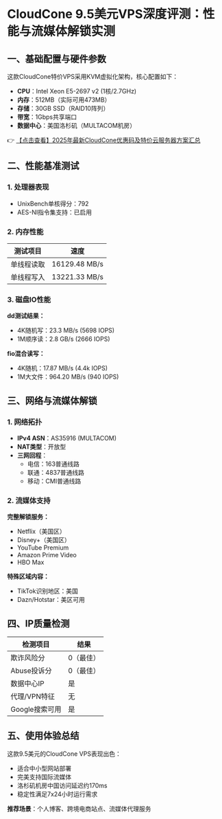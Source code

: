 # CloudCone 9.5美元VPS深度评测：性能与流媒体解锁实测

## 一、基础配置与硬件参数
这款CloudCone特价VPS采用KVM虚拟化架构，核心配置如下：
- **CPU**：Intel Xeon E5-2697 v2 (1核/2.7GHz)
- **内存**：512MB（实际可用473MB）
- **存储**：30GB SSD（RAID10阵列）
- **带宽**：1Gbps共享端口
- **数据中心**：美国洛杉矶（MULTACOM机房）

👉 [【点击查看】2025年最新CloudCone优惠码及特价云服务器方案汇总](https://bit.ly/Cloudcone)

## 二、性能基准测试
### 1. 处理器表现
- UnixBench单核得分：792
- AES-NI指令集支持：已启用

### 2. 内存性能
| 测试项目       | 速度          |
|----------------|---------------|
| 单线程读取     | 16129.48 MB/s |
| 单线程写入     | 13221.33 MB/s |

### 3. 磁盘IO性能
**dd测试结果：**
- 4K随机写：23.3 MB/s (5698 IOPS)
- 1M顺序读：2.8 GB/s (2666 IOPS)

**fio混合读写：**
- 4K随机：17.87 MB/s (4.4k IOPS)
- 1M大文件：964.20 MB/s (940 IOPS)

## 三、网络与流媒体解锁
### 1. 网络拓扑
- **IPv4 ASN**：AS35916 (MULTACOM)
- **NAT类型**：开放型
- **三网回程**：
  - 电信：163普通线路
  - 联通：4837普通线路
  - 移动：CMI普通线路

### 2. 流媒体支持
**完整解锁服务：**
- Netflix（美国区）
- Disney+（美国区）
- YouTube Premium
- Amazon Prime Video
- HBO Max

**特殊区域内容：**
- TikTok识别地区：美国
- Dazn/Hotstar：美区可用

## 四、IP质量检测
| 检测项目        | 结果       |
|-----------------|------------|
| 欺诈风险分      | 0（最佳）  |
| Abuse投诉分     | 0（最佳）  |
| 数据中心IP      | 是         |
| 代理/VPN特征    | 无         |
| Google搜索可用  | 是         |

## 五、使用体验总结
这款9.5美元的CloudCone VPS表现出色：
- 适合中小型网站部署
- 完美支持国际流媒体
- 洛杉矶机房中国访问延迟约170ms
- 稳定性满足7x24小时运行需求

**推荐场景**：个人博客、跨境电商站点、流媒体代理服务